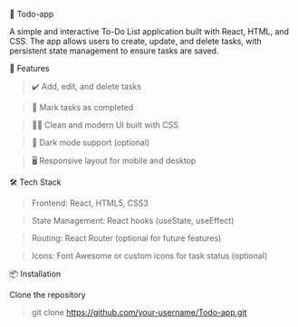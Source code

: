 📝 Todo-app

A simple and interactive To-Do List application built with React, HTML, and CSS. The app allows users to create, update, and delete tasks, with persistent state management to ensure tasks are saved.

🚀 Features

> ✔️ Add, edit, and delete tasks

> 🔄 Mark tasks as completed

> 🧑‍💻 Clean and modern UI built with CSS

> 🌙 Dark mode support (optional)

> 🖥️ Responsive layout for mobile and desktop

🛠 Tech Stack

> Frontend: React, HTML5, CSS3

> State Management: React hooks (useState, useEffect)

> Routing: React Router (optional for future features)

> Icons: Font Awesome or custom icons for task status (optional)

📦 Installation

Clone the repository

> git clone https://github.com/your-username/Todo-app.git
